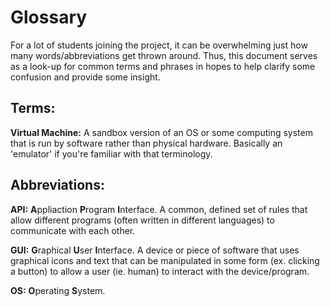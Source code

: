 # Glossary

For a lot of students joining the project, it can be overwhelming just how many words/abbreviations get thrown around.
Thus, this document serves as a look-up for common terms and phrases in hopes to help clarify some confusion and provide
some insight.

## Terms:

__Virtual Machine:__ A sandbox version of an OS or some computing system that is run by software rather than physical
hardware. Basically an 'emulator' if you're familiar with that terminology.

## Abbreviations:

__API:__ **A**ppliaction **P**rogram **I**nterface. A common, defined set of rules that allow different programs (often
written in different languages) to communicate with each other.

__GUI:__ **G**raphical **U**ser **I**nterface. A device or piece of software that uses graphical icons and text that can
be manipulated in some form (ex. clicking a button) to allow a user (ie. human) to interact with the device/program.

__OS:__ **O**perating **S**ystem.
